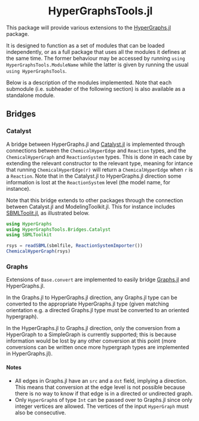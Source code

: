 <h1 align="center"><a>HyperGraphsTools.jl</a></h1>

This package will provide various extensions to the [HyperGraphs.jl](https://github.com/lpmdiaz/HyperGraphs.jl) package.

It is designed to function as a set of modules that can be loaded independently, or as a full package that uses all the modules it defines at the same time. The former behaviour may be accessed by running `using HyperGraphsTools.ModuleName` while the latter is given by running the usual `using HyperGraphsTools`.


Below is a description of the modules implemented. Note that each submodule (i.e. subheader of the following section) is also available as a standalone module.

## Bridges

### Catalyst

A bridge between HyperGraphs.jl and [Catalyst.jl](https://github.com/SciML/Catalyst.jl) is implemented through connections between the `ChemicalHyperEdge` and `Reaction` types, and the `ChemicalHyperGraph` and `ReactionSystem` types. This is done in each case by extending the relevant constructor to the relevant type, meaning for intance that running `ChemicalHyperEdge(r)` will return a `ChemicalHyperEdge` when `r` is a `Reaction`. Note that in the Catalyst.jl to HyperGraphs.jl direction some information is lost at the `ReactionSystem` level (the model name, for instance).

Note that this bridge extends to other packages through the connection between Catalyst.jl and ModelingToolkit.jl. This for instance includes [SBMLToolit.jl](https://github.com/SciML/SBMLToolkit.jl), as illustrated below.

```julia
using HyperGraphs
using HyperGraphsTools.Bridges.Catalyst
using SBMLToolkit

rsys = readSBML(sbmlfile, ReactionSystemImporter())
ChemicalHyperGraph(rsys)
```


### Graphs

Extensions of `Base.convert` are implemented to easily bridge [Graphs.jl](https://github.com/JuliaGraphs/Graphs.jl) and HyperGraphs.jl.

In the Graphs.jl to HyperGraphs.jl direction, any Graphs.jl type can be converted to the appropriate HyperGraphs.jl type (given matching orientation e.g. a directed Graphs.jl type must be converted to an oriented hypergraph).

In the HyperGraphs.jl to Graphs.jl direction, only the conversion from a HyperGraph to a SimpleGraph is currently supported; this is because information would be lost by any other conversion at this point (more conversions can be written once more hypergraph types are implemented in HyperGraphs.jl).

#### Notes

- All edges in Graphs.jl have an `src` and a `dst` field, implying a direction. This means that conversion at the edge level is not possible because there is no way to know if that edge is in a directed or undirected graph.
- Only `HyperGraph`s of type `Int` can be passed over to Graphs.jl since only integer vertices are allowed. The vertices of the input `HyperGraph` must also be consecutive.
